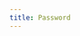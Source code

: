 ```yaml
---
title: Password
---
```

<h1 id="password"></h1>
<script type="text/javascript">
(function () {
    var alphabet = "QWERTYUIOPASDFGHJKLZXCVBNMqwertyuiopasdfghjklzxcvbnm1234567890";

    function get_random_letter(alphabet) {
        var arr = alphabet.split('');
        var r = Math.random()
        var i = Math.floor(r * arr.length) % arr.length;
        return arr[i];
    };

    function get_password(alphabet, length) {
        var pwd = '';
        while (length--) {
            pwd += get_random_letter(alphabet);
        }
        return pwd;
    };

    var node = document.getElementById('password');
    node.innerHTML = get_password(alphabet, 8);

})();
</script>
